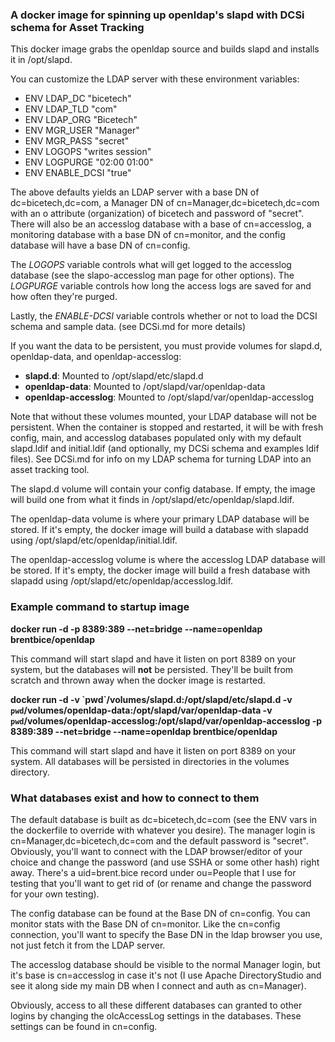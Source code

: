 
### A docker image for spinning up openldap's slapd with DCSi schema for Asset Tracking

This docker image grabs the openldap source and builds slapd and
installs it in /opt/slapd. 

You can customize the LDAP server with these environment variables:
- ENV LDAP_DC	"bicetech"
- ENV LDAP_TLD	"com"
- ENV LDAP_ORG	"Bicetech"
- ENV MGR_USER	"Manager"
- ENV MGR_PASS	"secret"
- ENV LOGOPS	"writes session"
- ENV LOGPURGE	"02:00 01:00"
- ENV ENABLE_DCSI	"true"

The above defaults yields an LDAP server with a base DN of
dc=bicetech,dc=com, a Manager DN of cn=Manager,dc=bicetech,dc=com
with an o attribute (organization) of bicetech and password of
"secret". There will also be an accesslog database with a base of
cn=accesslog, a monitoring database with a base DN of cn=monitor,
and the config database will have a base DN of cn=config.

The *LOGOPS* variable controls what will get logged
to the accesslog database (see the slapo-accesslog man page for
other options). The *LOGPURGE* variable controls how long the
access logs are saved for and how often they're purged.

Lastly, the *ENABLE-DCSI* variable controls whether or not to load
the DCSI schema and sample data. (see DCSi.md for more details)

If you want the data to be persistent, you must provide volumes for
slapd.d, openldap-data, and openldap-accesslog:

- **slapd.d**: Mounted to /opt/slapd/etc/slapd.d
- **openldap-data**: Mounted to /opt/slapd/var/openldap-data
- **openldap-accesslog**: Mounted to /opt/slapd/var/openldap-accesslog

Note that without these volumes mounted, your LDAP database will not
be persistent. When the container is stopped and restarted, it will be
with fresh config, main, and accesslog databases populated only with
my default slapd.ldif and initial.ldif (and optionally, my DCSi
schema and examples ldif files). See DCSi.md for info on my
LDAP schema for turning LDAP into an asset tracking tool.

The slapd.d volume will contain your config database. If empty, the image
will build one from what it finds in /opt/slapd/etc/openldap/slapd.ldif.

The openldap-data volume is where your primary LDAP database
will be stored. If it's empty, the docker image will build a
database with slapadd using /opt/slapd/etc/openldap/initial.ldif.

The openldap-accesslog volume is where the accesslog LDAP database will
be stored. If it's empty, the docker image will build a fresh database
with slapadd using /opt/slapd/etc/openldap/accesslog.ldif.

### Example command to startup image

**docker run -d -p 8389:389 --net=bridge --name=openldap brentbice/openldap**

This command will start slapd and have it listen on port 8389 on your system,
but the databases will **not** be persisted. They'll be built from scratch
and thrown away when the docker image is restarted.

**docker run -d -v \`pwd\`/volumes/slapd.d:/opt/slapd/etc/slapd.d -v `pwd`/volumes/openldap-data:/opt/slapd/var/openldap-data -v `pwd`/volumes/openldap-accesslog:/opt/slapd/var/openldap-accesslog -p 8389:389 --net=bridge --name=openldap brentbice/openldap**

This command will start slapd and have it listen on port 8389 on your system.
All databases will be persisted in directories in the volumes directory.

### What databases exist and how to connect to them

The default database is built as dc=bicetech,dc=com (see the ENV vars
in the dockerfile to override with whatever you desire). The manager login
is cn=Manager,dc=bicetech,dc=com and the default password is "secret".
Obviously, you'll want to connect with the LDAP browser/editor of your choice
and change the password (and use SSHA or some other hash) right away.
There's a uid=brent.bice record under ou=People that I use for testing
that you'll want to get rid of (or rename and change the password for your
own testing).

The config database can be found at the Base DN of cn=config.
You can monitor stats with the Base DN of cn=monitor. Like the cn=config
connection, you'll want to specify the Base DN in the ldap browser you
use, not just fetch it from the LDAP server.

The accesslog database should be visible to the normal Manager login,
but it's base is cn=accesslog in case it's not (I use Apache
DirectoryStudio and see it along side my main DB when I connect and
auth as cn=Manager).

Obviously, access to all these different databases can granted to other
logins by changing the olcAccessLog settings in the databases. These
settings can be found in cn=config.

